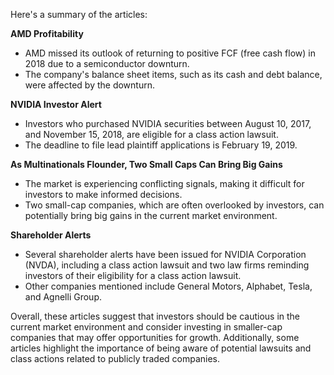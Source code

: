 Here's a summary of the articles:

**AMD Profitability**

* AMD missed its outlook of returning to positive FCF (free cash flow) in 2018 due to a semiconductor downturn.
* The company's balance sheet items, such as its cash and debt balance, were affected by the downturn.

**NVIDIA Investor Alert**

* Investors who purchased NVIDIA securities between August 10, 2017, and November 15, 2018, are eligible for a class action lawsuit.
* The deadline to file lead plaintiff applications is February 19, 2019.

**As Multinationals Flounder, Two Small Caps Can Bring Big Gains**

* The market is experiencing conflicting signals, making it difficult for investors to make informed decisions.
* Two small-cap companies, which are often overlooked by investors, can potentially bring big gains in the current market environment.

**Shareholder Alerts**

* Several shareholder alerts have been issued for NVIDIA Corporation (NVDA), including a class action lawsuit and two law firms reminding investors of their eligibility for a class action lawsuit.
* Other companies mentioned include General Motors, Alphabet, Tesla, and Agnelli Group.

Overall, these articles suggest that investors should be cautious in the current market environment and consider investing in smaller-cap companies that may offer opportunities for growth. Additionally, some articles highlight the importance of being aware of potential lawsuits and class actions related to publicly traded companies.